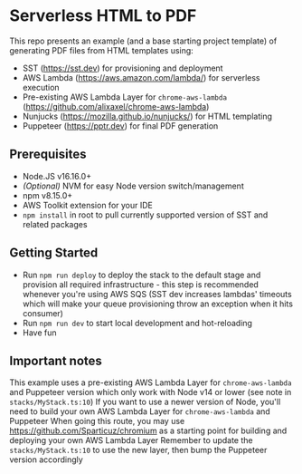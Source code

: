 # Serverless HTML to PDF
This repo presents an example (and a base starting project template) of generating PDF files from HTML templates using:
* SST (https://sst.dev) for provisioning and deployment
* AWS Lambda (https://aws.amazon.com/lambda/) for serverless execution
* Pre-existing AWS Lambda Layer for `chrome-aws-lambda` (https://github.com/alixaxel/chrome-aws-lambda)
* Nunjucks (https://mozilla.github.io/nunjucks/) for HTML templating
* Puppeteer (https://pptr.dev) for final PDF generation

## Prerequisites
* Node.JS v16.16.0+
* _(Optional)_ NVM for easy Node version switch/management
* npm v8.15.0+
*  AWS Toolkit extension for your IDE
* `npm install` in root to pull currently supported version of SST and related packages

## Getting Started
* Run `npm run deploy` to deploy the stack to the default stage and provision all required infrastructure - this step is recommended whenever you're using AWS SQS (SST dev increases lambdas' timeouts which will make your queue provisioning throw an exception when it hits consumer)
* Run `npm run dev` to start local development and hot-reloading
* Have fun

## Important notes
This example uses a pre-existing AWS Lambda Layer for `chrome-aws-lambda` and Puppeteer version which only work with Node v14 or lower (see note in `stacks/MyStack.ts:10`)
If you want to use a newer version of Node, you'll need to build your own AWS Lambda Layer for `chrome-aws-lambda` and Puppeteer
When going this route, you may use https://github.com/Sparticuz/chromium as a starting point for building and deploying your own AWS Lambda Layer
Remember to update the `stacks/MyStack.ts:10` to use the new layer, then bump the Puppeteer version accordingly